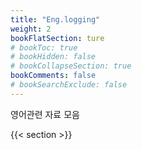 ```yaml
---
title: "Eng.logging"
weight: 2
bookFlatSection: ture
# bookToc: true
# bookHidden: false
# bookCollapseSection: true
bookComments: false
# bookSearchExclude: false
---
```


영어관련 자료 모음

{{< section >}}